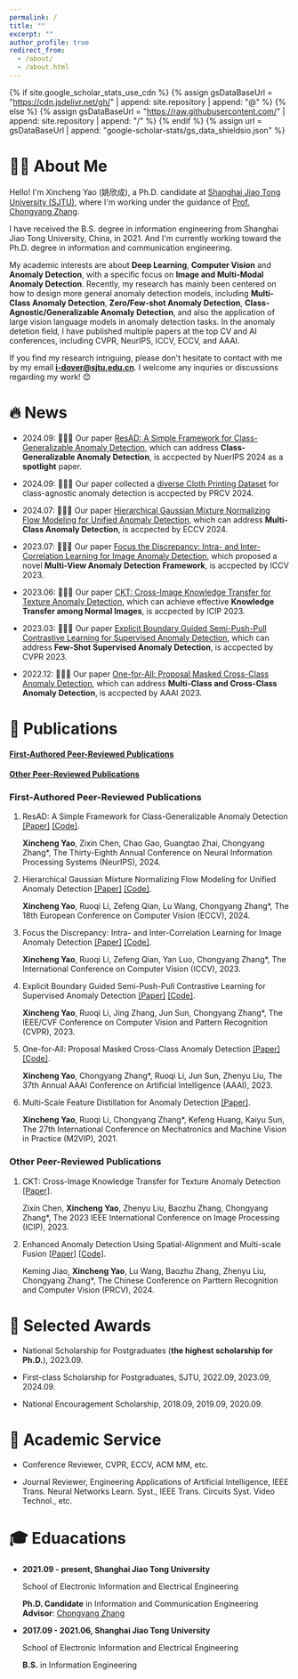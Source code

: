```yaml
---
permalink: /
title: ""
excerpt: ""
author_profile: true
redirect_from: 
  - /about/
  - /about.html
---
```


{% if site.google_scholar_stats_use_cdn %}
{% assign gsDataBaseUrl = "https://cdn.jsdelivr.net/gh/" | append: site.repository | append: "@" %}
{% else %}
{% assign gsDataBaseUrl = "https://raw.githubusercontent.com/" | append: site.repository | append: "/" %}
{% endif %}
{% assign url = gsDataBaseUrl | append: "google-scholar-stats/gs_data_shieldsio.json" %}

<span class='anchor' id='about-me'></span>

🧑‍🎓 About Me
======
Hello! I'm Xincheng Yao (姚欣成), a Ph.D. candidate at [Shanghai Jiao Tong University (SJTU)](https://www.sjtu.edu.cn), where I'm working under the guidance of [Prof. Chongyang Zhang](https://faculty.sjtu.edu.cn/zhangchongyang/zh_CN/index.htm). 

I have received the B.S. degree in information
engineering from Shanghai Jiao Tong
University, China, in 2021. And I'm currently working
toward the Ph.D. degree in information and communication
engineering.

My academic interests are about **Deep Learning**, **Computer Vision** and **Anomaly Detection**, with a specific focus on **Image and Multi-Modal Anomaly Detection**. Recently, my research has mainly been centered on how to design more general anomaly detection models, including **Multi-Class Anomaly Detection**, **Zero/Few-shot Anomaly Detection**, **Class-Agnostic/Generalizable Anomaly Detection**, and also the application of large vision language models in anomaly detection tasks. In the anomaly detetion field, I have published
multiple papers at the top CV and AI conferences, including CVPR, NeurIPS, ICCV, ECCV, and AAAI.

If you find my research intriguing, please don't hesitate to contact with me by my email **i-dover@sjtu.edu.cn**. I welcome any inquries or discussions regarding my work! 😊

🔥 News
======
* 2024.09: 👏👏👏 Our paper [ResAD: A Simple Framework for Class-Generalizable Anomaly Detection](https://arxiv.org/abs/2410.20047), which can address **Class-Generalizable Anomaly Detection**, is accpected by NuerIPS 2024 as a **spotlight** paper.
   
* 2024.09: 👏👏👏 Our paper collected a [diverse Cloth Printing Dataset](https://link.springer.com/chapter/10.1007/978-981-97-8493-6_21) for class-agnostic anomaly detection is accpected by PRCV 2024.

* 2024.07: 👏👏👏 Our paper [Hierarchical Gaussian Mixture Normalizing Flow Modeling for Unified Anomaly Detection](https://arxiv.org/abs/2403.13349), which can address **Multi-Class Anomaly Detection**, is accpected by ECCV 2024.

* 2023.07: 👏👏👏 Our paper [Focus the Discrepancy: Intra- and Inter-Correlation Learning for Image Anomaly Detection](https://arxiv.org/abs/2308.02983), which proposed a novel **Multi-View Anomaly Detection Framework**, is accpected by ICCV 2023.

* 2023.06: 👏👏👏 Our paper [CKT: Cross-Image Knowledge Transfer for Texture Anomaly Detection](https://ieeexplore.ieee.org/abstract/document/10222386), which can achieve effective **Knowledge Transfer among Normal Images**, is accpected by ICIP 2023.

* 2023.03: 👏👏👏 Our paper [Explicit Boundary Guided Semi-Push-Pull Contrastive Learning for Supervised Anomaly Detection](https://arxiv.org/abs/2207.01463), which can address **Few-Shot Supervised Anomaly Detection**, is accpected by CVPR 2023.

* 2022.12: 👏👏👏 Our paper [One-for-All: Proposal Masked Cross-Class Anomaly Detection](https://ojs.aaai.org/index.php/AAAI/article/view/25604), which can address **Multi-Class and Cross-Class Anomaly Detection**, is accpected by AAAI 2023.

📃 Publications
======
#### [<u>First-Authored Peer-Reviewed Publications</u>](#publications1)
#### [<u>Other Peer-Reviewed Publications</u>](#publications2)


<a id="publications1"></a>
### First-Authored Peer-Reviewed Publications
  1. ResAD: A Simple Framework for Class-Generalizable Anomaly Detection [[Paper]](https://arxiv.org/abs/2410.20047) [[Code]](https://github.com/xcyao00/ResAD).
   
      **Xincheng Yao**, Zixin Chen, Chao Gao, Guangtao Zhai, Chongyang Zhang*, The Thirty-Eighth Annual Conference on Neural Information Processing Systems (NeurIPS), 2024.

  2. Hierarchical Gaussian Mixture Normalizing Flow Modeling for Unified Anomaly Detection [[Paper]](https://arxiv.org/abs/2403.13349) [[Code]](https://github.com/xcyao00/HGAD).
   
      **Xincheng Yao**, Ruoqi Li, Zefeng Qian, Lu Wang, Chongyang Zhang*, The 18th European Conference on Computer Vision (ECCV), 2024.

  3. Focus the Discrepancy: Intra- and Inter-Correlation Learning for Image Anomaly Detection [[Paper]](https://arxiv.org/abs/2308.02983) [[Code]](https://github.com/xcyao00/FOD).
   
      **Xincheng Yao**, Ruoqi Li, Zefeng Qian, Yan Luo, Chongyang Zhang*, The International Conference on Computer Vision (ICCV), 2023.

  4. Explicit Boundary Guided Semi-Push-Pull Contrastive Learning for Supervised Anomaly Detection [[Paper]](https://arxiv.org/abs/2207.01463) [[Code]](https://github.com/xcyao00/BGAD).

      **Xincheng Yao**, Ruoqi Li, Jing Zhang, Jun Sun, Chongyang Zhang*, The IEEE/CVF Conference on Computer Vision and Pattern Recognition (CVPR), 2023.

  5. One-for-All: Proposal Masked Cross-Class Anomaly Detection [[Paper]](https://ojs.aaai.org/index.php/AAAI/article/view/25604) [[Code]](https://github.com/xcyao00/PMAD).

      **Xincheng Yao**, Chongyang Zhang*, Ruoqi Li, Jun Sun, Zhenyu Liu, The 37th Annual AAAI Conference on Artificial Intelligence (AAAI), 2023.
   
   6. Multi-Scale Feature Distillation for Anomaly Detection [[Paper]](https://ieeexplore.ieee.org/abstract/document/9665143).

      **Xincheng Yao**, Ruoqi Li, Chongyang Zhang*, Kefeng Huang, Kaiyu Sun, The 27th International Conference on Mechatronics and Machine Vision in Practice (M2VIP), 2021.


<a id="publications2"></a>
### Other Peer-Reviewed Publications
  1. CKT: Cross-Image Knowledge Transfer for Texture Anomaly Detection [[Paper]](https://ieeexplore.ieee.org/abstract/document/10222386).
   
      Zixin Chen, **Xincheng Yao**, Zhenyu Liu, Baozhu Zhang, Chongyang Zhang*, The 2023 IEEE International Conference on Image Processing (ICIP), 2023.

  2. Enhanced Anomaly Detection Using Spatial-Alignment and Multi-scale Fusion [[Paper]](https://link.springer.com/chapter/10.1007/978-981-97-8493-6_21) [[Code]](https://github.com/JiaoKM/GPD_dataset).
   
      Keming Jiao, **Xincheng Yao**, Lu Wang, Baozhu Zhang, Zhenyu Liu, Chongyang Zhang*, The Chinese Conference on Parttern Recognition and Computer Vision (PRCV), 2024.


🥇 Selected Awards
======
* National Scholarship for Postgraduates (**the highest scholarship for Ph.D.**), 2023.09.

* First-class Scholarship for Postgraduates, SJTU, 2022.09, 2023.09, 2024.09.
   
* National Encouragement Scholarship, 2018.09, 2019.09, 2020.09.


📝 Academic Service
======
* Conference Reviewer, CVPR, ECCV, ACM MM, etc.

* Journal Reviewer, Engineering Applications of Artificial Intelligence, IEEE Trans. Neural Networks Learn. Syst., IEEE Trans. Circuits Syst. Video Technol., etc.


🎓 Eduacations
======
* **2021.09 - present, Shanghai Jiao Tong University**

   School of Electronic Information and Electrical Engineering

   **Ph.D. Candidate** in Information and Communication Engineering   &emsp;&emsp;&emsp;  **Advisor**: [Chongyang Zhang](https://faculty.sjtu.edu.cn/zhangchongyang/zh_CN/index.htm)

* **2017.09 - 2021.06, Shanghai Jiao Tong University**

   School of Electronic Information and Electrical Engineering

   **B.S.** in Information Engineering


<script type="text/javascript" id="clustrmaps" src="//clustrmaps.com/map_v2.js?d=IAjod2Z_gzmnEqRMI0-WaGX5kJZKzz9RfPge6KB4NzY&cl=ffffff&w=a"></script>
